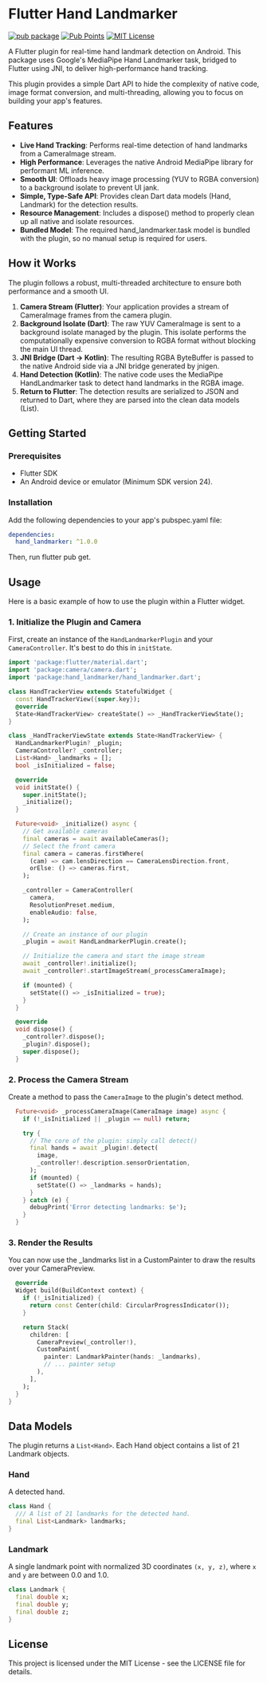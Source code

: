 # **Flutter Hand Landmarker**

[![pub package](https://img.shields.io/pub/v/hand_landmarker.svg)](https://pub.dev/packages/hand_landmarker)
[![Pub Points](https://img.shields.io/pub/points/hand_landmarker)](https://pub.dev/packages/hand_landmarker/score)
[![MIT License](https://img.shields.io/github/license/IoT-gamer/hand_landmarker)](https://opensource.org/license/MIT)

A Flutter plugin for real-time hand landmark detection on Android. This package uses Google's MediaPipe Hand Landmarker task, bridged to Flutter using JNI, to deliver high-performance hand tracking.

This plugin provides a simple Dart API to hide the complexity of native code, image format conversion, and multi-threading, allowing you to focus on building your app's features.

## **Features**

* **Live Hand Tracking**: Performs real-time detection of hand landmarks from a CameraImage stream.  
* **High Performance**: Leverages the native Android MediaPipe library for performant ML inference.  
* **Smooth UI**: Offloads heavy image processing (YUV to RGBA conversion) to a background isolate to prevent UI jank.  
* **Simple, Type-Safe API**: Provides clean Dart data models (Hand, Landmark) for the detection results.  
* **Resource Management**: Includes a dispose() method to properly clean up all native and isolate resources.  
* **Bundled Model**: The required hand_landmarker.task model is bundled with the plugin, so no manual setup is required for users.

## **How it Works**

The plugin follows a robust, multi-threaded architecture to ensure both performance and a smooth UI.

1. **Camera Stream (Flutter)**: Your application provides a stream of CameraImage frames from the camera plugin.  
2. **Background Isolate (Dart)**: The raw YUV CameraImage is sent to a background isolate managed by the plugin. This isolate performs the computationally expensive conversion to RGBA format without blocking the main UI thread.  
3. **JNI Bridge (Dart -> Kotlin)**: The resulting RGBA ByteBuffer is passed to the native Android side via a JNI bridge generated by jnigen.  
4. **Hand Detection (Kotlin)**: The native code uses the MediaPipe HandLandmarker task to detect hand landmarks in the RGBA image.  
5. **Return to Flutter**: The detection results are serialized to JSON and returned to Dart, where they are parsed into the clean data models (List<Hand>).

## **Getting Started**

### **Prerequisites**

* Flutter SDK  
* An Android device or emulator (Minimum SDK version 24).

### **Installation**

Add the following dependencies to your app's pubspec.yaml file:

```yaml
dependencies:  
  hand_landmarker: ^1.0.0
``` 

Then, run flutter pub get.

## **Usage**

Here is a basic example of how to use the plugin within a Flutter widget.

### **1. Initialize the Plugin and Camera**

First, create an instance of the `HandLandmarkerPlugin` and your `CameraController`. It's best to do this in `initState`.
```dart
import 'package:flutter/material.dart';  
import 'package:camera/camera.dart';  
import 'package:hand_landmarker/hand_landmarker.dart';

class HandTrackerView extends StatefulWidget {  
  const HandTrackerView({super.key});  
  @override  
  State<HandTrackerView> createState() => _HandTrackerViewState();  
}

class _HandTrackerViewState extends State<HandTrackerView> {  
  HandLandmarkerPlugin? _plugin;  
  CameraController? _controller;  
  List<Hand> _landmarks = [];  
  bool _isInitialized = false;

  @override  
  void initState() {  
    super.initState();  
    _initialize();  
  }

  Future<void> _initialize() async {  
    // Get available cameras  
    final cameras = await availableCameras();  
    // Select the front camera  
    final camera = cameras.firstWhere(  
      (cam) => cam.lensDirection == CameraLensDirection.front,  
      orElse: () => cameras.first,  
    );

    _controller = CameraController(  
      camera,  
      ResolutionPreset.medium,  
      enableAudio: false,  
    );

    // Create an instance of our plugin  
    _plugin = await HandLandmarkerPlugin.create();

    // Initialize the camera and start the image stream  
    await _controller!.initialize();  
    await _controller!.startImageStream(_processCameraImage);

    if (mounted) {  
      setState(() => _isInitialized = true);  
    }  
  }

  @override  
  void dispose() {  
    _controller?.dispose();  
    _plugin?.dispose();  
    super.dispose();  
  }
```

### **2. Process the Camera Stream**

Create a method to pass the `CameraImage` to the plugin's detect method.
```dart
  Future<void> _processCameraImage(CameraImage image) async {  
    if (!_isInitialized || _plugin == null) return;

    try {  
      // The core of the plugin: simply call detect()  
      final hands = await _plugin!.detect(  
        image,  
        _controller!.description.sensorOrientation,  
      );  
      if (mounted) {  
        setState(() => _landmarks = hands);  
      }  
    } catch (e) {  
      debugPrint('Error detecting landmarks: $e');  
    }  
  }
```
### **3. Render the Results**

You can now use the _landmarks list in a CustomPainter to draw the results over your CameraPreview.
```dart
  @override  
  Widget build(BuildContext context) {  
    if (!_isInitialized) {  
      return const Center(child: CircularProgressIndicator());  
    }

    return Stack(  
      children: [  
        CameraPreview(_controller!),  
        CustomPaint(  
          painter: LandmarkPainter(hands: _landmarks),  
          // ... painter setup  
        ),  
      ],  
    );  
  }  
}
```

## **Data Models**

The plugin returns a `List<Hand>`. Each Hand object contains a list of 21 Landmark objects.

### **Hand**

A detected hand.
```dart
class Hand {  
  /// A list of 21 landmarks for the detected hand.  
  final List<Landmark> landmarks;  
}
```

### **Landmark**

A single landmark point with normalized 3D coordinates `(x, y, z)`, where `x` and `y` are between 0.0 and 1.0.

```dart
class Landmark {  
  final double x;  
  final double y;  
  final double z;  
}
```

## **License**

This project is licensed under the MIT License - see the LICENSE file for details.